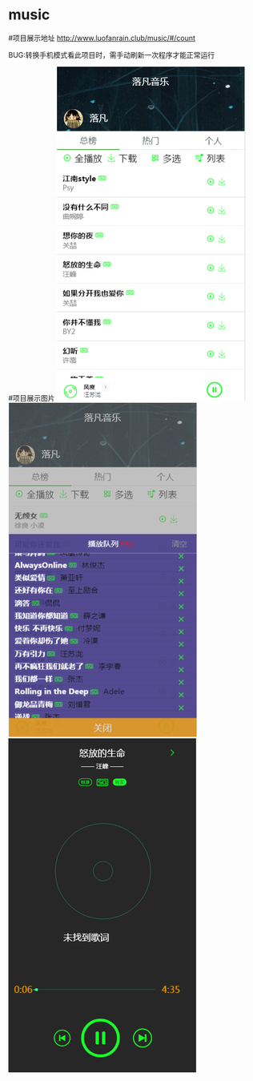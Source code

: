 # music
 #项目展示地址
   http://www.luofanrain.club/music/#/count
   
   BUG:转换手机模式看此项目时，需手动刷新一次程序才能正常运行
   
	 
 #项目展示图片
![image](https://github.com/luofanrain/vue-music/blob/master/demo/index.png)
![image](https://github.com/luofanrain/vue-music/blob/master/demo/playlist.png)
![image](https://github.com/luofanrain/vue-music/blob/master/demo/single-sing.png)
